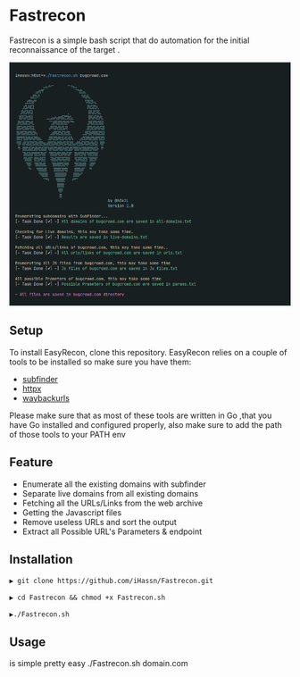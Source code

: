 # Fastrecon

  Fastrecon is a simple bash script that do automation for the initial reconnaissance of the target .
  
 
![This is an image](https://github.com/iHassn/Fastrecon/blob/main/.Usage.png)

## Setup
To install EasyRecon, clone this repository. EasyRecon relies on a couple of tools to be installed so make sure you have them:
* [subfinder](https://github.com/projectdiscovery/subfinder)
* [httpx](https://github.com/projectdiscovery/httpx)
* [waybackurls](https://github.com/tomnomnom/waybackurls)
 
Please make sure that as most of these tools are written in Go ,that you have Go installed and configured properly, also make sure to add the path of those tools to your PATH env

## Feature
* Enumerate all the existing domains with subfinder 
* Separate live domains from all existing domains
* Fetching all the URLs/Links from the web archive
* Getting the Javascript files 
* Remove useless URLs and sort the output 
* Extract all Possible URL's Parameters & endpoint


## Installation
```
▶ git clone https://github.com/iHassn/Fastrecon.git
```
```
▶ cd Fastrecon && chmod +x Fastrecon.sh
```
```
▶./Fastrecon.sh
```
## Usage 
is simple pretty easy
./Fastrecon.sh domain.com
